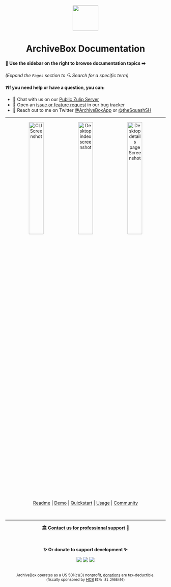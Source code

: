 <div align="center">

<img src="https://archivebox.io/icon.png" width="80px"/>

<h1>ArchiveBox Documentation</h1>

</div>

**📖 Use the sidebar on the right to browse documentation topics ➡️**  
  
<i>(Expand the `Pages` section to 🔍 Search for a specific term)</i>

**❓If you need help or have a question, you can:**
 - 💬 Chat with us on our [Public Zulip Server](https://zulip.archivebox.io)
 - 🐞 Open an [issue or feature request](https://github.com/ArchiveBox/ArchiveBox/issues?q=is%3Aissue+is%3Aopen+sort%3Aupdated-desc) in our bug tracker
 - 💠 Reach out to me on Twitter [@ArchiveBoxApp](https://twitter.com/ArchiveBoxApp) or [@theSquashSH](https://twitter.com/theSquashSH)

---

<div align="center">

<img src="https://github.com/ArchiveBox/ArchiveBox/assets/511499/3b6a2a9c-00d5-4702-beba-13be24eb50a2" width="30%" alt="CLI Screenshot" align="top"/>
<img src="https://github.com/ArchiveBox/ArchiveBox/assets/511499/d97bf733-4fef-4600-a3b7-c806f3212af7" width="30%" alt="Desktop index screenshot" align="top"/>
<img src="https://github.com/ArchiveBox/ArchiveBox/assets/511499/4f4517e9-a1c1-4809-91ba-cc36e91add3c" width="30%" alt="Desktop details page Screenshot"/><br/>

<a href="https://github.com/ArchiveBox/ArchiveBox">Readme</a> | <a href="https://archive.sweeting.me/">Demo</a> | <a href="https://github.com/ArchiveBox/ArchiveBox/wiki/Quickstart">Quickstart</a> | <a href="https://github.com/ArchiveBox/ArchiveBox/wiki/Usage">Usage</a> | <a href="https://github.com/ArchiveBox/ArchiveBox/wiki/Web-Archiving-Community">Community</a>

<br/>
<hr/>

**🏛️ [Contact us for professional support](https://docs.sweeting.me/s/archivebox-consulting-services) 💬**

<br/>

**✨ Or donate to support development ✨**

[![](https://img.shields.io/badge/Donate-Directly-%13DE5D26.svg)](https://hcb.hackclub.com/donations/start/archivebox) [![](https://img.shields.io/badge/Donate-Patreon-%23DD5D76.svg)](https://www.patreon.com/theSquashSH) [![](https://img.shields.io/badge/Donate-Github_Sponsors-%23B7CDFE.svg)](https://github.com/sponsors/pirate)

<br/>
<sup>ArchiveBox operates as a US 501(c)(3) nonprofit, <a href="https://hcb.hackclub.com/donations/start/archivebox">donations</a> are tax-deductible.<br/>(fiscally sponsored by <a href="https://hackclub.com/hcb?ref=donation">HCB</a> <code>EIN: 81-2908499</code>)</sup><br/>
</div>
